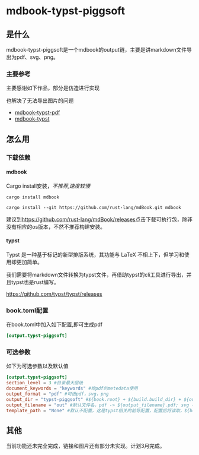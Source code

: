 # mdbook-typst-piggsoft

## 是什么

mdbook-typst-piggsoft是一个mdbook的output链，主要是讲markdown文件导出为pdf、svg、png。

### 主要参考

主要感谢如下作品，部分是仿造进行实现

也解决了无法导出图片的问题

- [mdbook-typst-pdf](https://github.com/KaiserY/mdbook-typst-pdf)
- [mdbook-typst](https://github.com/LegNeato/mdbook-typst)

## 怎么用

### 下载依赖

#### mdbook

Cargo install安装，_不推荐,速度较慢_

`cargo install mdbook`

`cargo install --git https://github.com/rust-lang/mdBook.git mdbook`

建议到<https://github.com/rust-lang/mdBook/releases>点击下载可执行包，除非没有相应的os版本，不然不推荐构建安装。


#### typst

Typst 是一种基于标记的新型排版系统，其功能与 LaTeX 不相上下，但学习和使用却更加简单。

我们需要将markdown文件转换为typst文件，再借助typst的cli工具进行导出，并且typst也是rust编写。

<https://github.com/typst/typst/releases>

### book.toml配置

在book.toml中加入如下配置,即可生成pdf
```toml
[output.typst-piggsoft]
```

### 可选参数

如下为可选参数以及默认值

```toml
[output.typst-piggsoft]
section_level = 3 #目录最大层级
document_keywords = "keywords" #给pdf的metedata使用
output_format = "pdf" #可选pdf，svg，png
output_dir = "typst-piggsoft" #${book.root} + ${build.build_dir} + ${output_dir}
output_filename = "out" #默认文件名，pdf -> ${output_filename}.pdf; svg -> ${output_filename}-{n}.svg; png -> ${output_filename}-{n}.png.其中{n}为页面的序号，基于SUMMARY.md
template_path = "None" #默认不配置，这是typst相关的前导配置，配置后将读取，${book.root} + ${template_path}
```

## 其他

当前功能还未完全完成，链接和图片还有部分未实现。计划3月完成。

